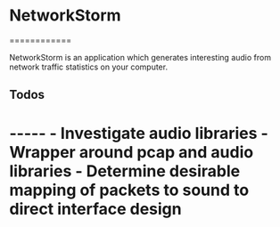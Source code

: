 <h1>NetworkStorm</h1>
============

<p>NetworkStorm is an application which generates interesting audio from network traffic statistics on your computer.</p>

<h2>Todos<h1>
-----
- Investigate audio libraries
- Wrapper around pcap and audio libraries
- Determine desirable mapping of packets to sound to direct interface design
